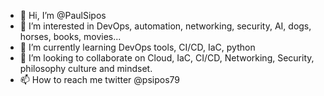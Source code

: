 - 👋 Hi, I’m @PaulSipos
- 👀 I’m interested in DevOps, automation, networking, security, AI, dogs, horses, books, movies... 
- 🌱 I’m currently learning DevOps tools, CI/CD, IaC, python
- 💞️ I’m looking to collaborate on Cloud, IaC, CI/CD, Networking, Security, philosophy culture and mindset.
- 📫 How to reach me twitter @psipos79

<!---
PaulSipos/PaulSipos is a ✨ special ✨ repository because its `README.md` (this file) appears on your GitHub profile.
You can click the Preview link to take a look at your changes.
--->
